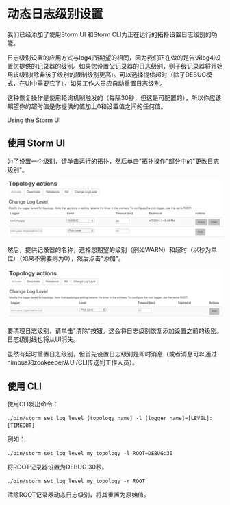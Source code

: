 # 动态日志级别设置

我们已经添加了使用Storm UI 和Storm CLI为正在运行的拓扑设置日志级别的功能。

日志级别设置的应用方式与log4j所期望的相同，因为我们正在做的是告诉log4j设置您提供的记录器的级别。如果您设置父记录器的日志级别，则子级记录器将开始用该级别(除非该子级别的限制级别更高)。可以选择提供超时（除了DEBUG模式，在UI中需要它了），如果工作人员应自动重置日志级别。

这种恢复操作是使用轮询机制触发的（每隔30秒，但这是可配置的），所以你应该期望你的超时值是你提供的值加上0和设置值之间的任何值。

Using the Storm UI

## 使用 Storm UI

为了设置一个级别，请单击运行的拓扑，然后单击"拓扑操作"部分中的"更改日志级别"。

![Change Log Level dialog](img/6d64db75b552a852437075a0f5b2d819.jpg "Change Log Level dialog")

然后，提供记录器的名称，选择您期望的级别（例如WARN）和超时（以秒为单位）（如果不需要则为0），然后点击"添加"。

![After adding a log level setting](img/b9e689fd67c9cb6bbf80cfb67b574d4c.jpg "After adding a log level setting")

要清理日志级别，请单击"清除"按钮。这会将日志级别恢复添加设置之前的级别。日志级别线也将从UI消失。

虽然有延时重置日志级别，但首先设置日志级别是即时消息（或者消息可以通过nimbus和zookeeper从UI/CLI传送到工作人员）。

## 使用 CLI

使用CLI发出命令：

`./bin/storm set_log_level [topology name] -l [logger name]=[LEVEL]:[TIMEOUT]`

例如：

`./bin/storm set_log_level my_topology -l ROOT=DEBUG:30`

将ROOT记录器设置为DEBUG 30秒。

`./bin/storm set_log_level my_topology -r ROOT`

清除ROOT记录器动态日志级别，将其重置为原始值。